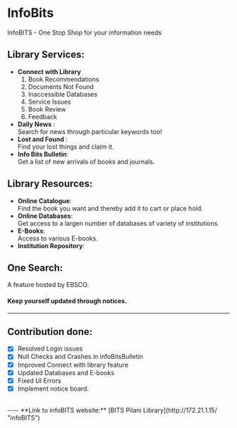 # InfoBits
InfoBITS - One Stop Shop for your information needs 

## Library Services:

* **Connect with Library**
    1. Book Recommendations
    2. Documents Not Found
    3. Inaccessible Databases
    4. Service Issues
    5. Book Review
    6. Feedback
* **Daily News** : </br>
Search for news through particular keywords too!
* **Lost and Found** :  </br>
Find your lost things and claim it.
* **Info Bits Bulletin**: </br>
Get a list of new arrivals of books and journals.



## Library Resources:

* **Online Catalogue**:<br/>
  Find the book you want and thereby add it to cart or place hold.
* **Online Databases**:<br/>
  Get access to a largen number of databases of variety of institutions.
* **E-Books**:<br/>
  Access to various E-books.
* **Institution Repository**:

## One Search:
  A feature hosted by EBSCO.
  
#### Keep yourself updated through notices.   
  
----

## Contribution done:

 - [x] Resolved Login issues
 - [x] Null Checks and Crashes in infoBitsBulletin
 - [x] Improved Connect with library feature
 - [x] Updated Databases and E-books
 - [X] Fixed UI Errors 
 - [X] Implement notice board.
  </br>
 ----
 **Link to infoBITS website:** [BITS Pilani Library](http://172.21.1.15/ "infoBITS") 
 
